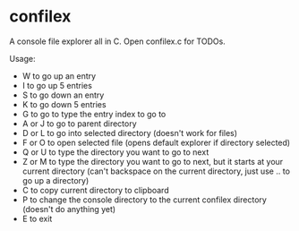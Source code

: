 # confilex
A console file explorer all in C. Open confilex.c for TODOs.

Usage:

- W to go up an entry
- I to go up 5 entries
- S to go down an entry
- K to go down 5 entries
- G to go to type the entry index to go to
- A or J to go to parent directory
- D or L to go into selected directory (doesn't work for files)
- F or O to open selected file (opens default explorer if directory selected)
- Q or U to type the directory you want to go to next
- Z or M to type the directory you want to go to next, but it starts at your current directory (can't backspace on the current directory, just use .. to go up a directory)
- C to copy current directory to clipboard
- P to change the console directory to the current confilex directory (doesn't do anything yet)
- E to exit
